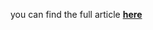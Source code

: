 you can find the full article <b><a href='https://towardsdatascience.com/anomaly-detection-in-images-777534980aeb'>here</a></b>
